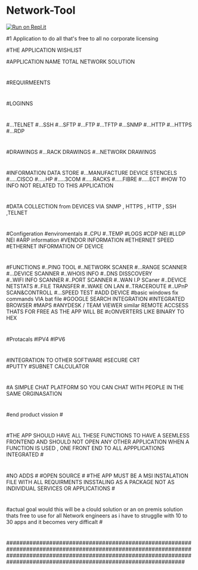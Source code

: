 # Network-Tool

[![Run on Repl.it](https://repl.it/badge/github/bennybotha91/Network-Tool)](https://repl.it/github/bennybotha91/Network-Tool)

#1 Application to do all that's free to all no corporate licensing 

#THE APPLICATION WISHLIST


#APPLICATION NAME TOTAL NETWORK SOLUTION 
#
#REQUIRMEENTS 
#

##
#LOGINNS 
#
#...TELNET 
#...SSH
#...SFTP
#...FTP
#...TFTP
#...SNMP
#...HTTP
#...HTTPS
#...RDP
#
#
#DRAWINGS 
#...RACK DRAWINGS 
#...NETWORK DRAWINGS
##
#
#
#
#INFORMATION DATA STORE 
#...MANUFACTURE DEVICE STENCELS 
#.....CISCO 
#.....HP
#.....3COM
#.....RACKS 
#.....FIBRE
#.....ECT
#HOW TO INFO NOT RELATED TO THIS APPLICATION
#
##
#DATA COLLECTION from DEVICES VIA SNMP , HTTPS , HTTP , SSH ,TELNET 
#
#Configeration 
#enviromentals 
#..CPU
#..TEMP
#LOGS
#CDP NEI
#LLDP NEI
#ARP information 
#VENDOR INFORMATION 
#ETHERNET SPEED 
#ETHERNET INFORMATION OF DEVICE 
#
#
#FUNCTIONS 
#..PING TOOL
#..NETWORK SCANER 
#...RANGE SCANNER
#...DEVICE SCANNER
#..WHOIS INFO 
#..DNS DISSCOVERY  
#..WIFI INFO SCANNER 
#..PORT SCANNER 
#..WAN I.P SCaner 
#..DEVICE NETSTATS 
#..FILE TRANSFER 
#..WAKE ON LAN 
#..TRACEROUTE 
#..UPnP SCAN&CONTROLL
#...SPEED TEST 
#ADD DEVICE 
#basic windows fix commands  VIA bat file 
#GOOGLE SEARCH INTEGRATION
#INTEGRATED BROWSER 
#MAPS
#ANYDESK / TEAM VIEWER similar REMOTE ACCSESS THATS FOR FREE AS THE APP WILL BE 
#cONVERTERS LIKE BINARY TO HEX 
#
#Protacals 
#IPV4
#IPV6
#
#
#INTEGRATION TO OTHER SOFTWARE 
#SECURE CRT  
#PUTTY 
#SUBNET CALCULATOR
#
#A SIMPLE CHAT PLATFORM SO YOU CAN CHAT WITH PEOPLE IN THE SAME ORGINASATION 
#
#end product vission                                                                                                                                                                                                         #
#                                                                                                                                                                                                                            #
#THE APP SHOULD HAVE ALL THESE FUNCTIONS TO HAVE A SEEMLESS FRONTEND AND SHOULD NOT OPEN ANY OTHER APPLICATION WHEN A FUNCTION IS USED , ONE FRONT END TO ALL APPPLICATIONS INTEGRATED                                       #
#                                                                                                                                                                                                                            #
#NO ADDS                                                                                                                                                                                                                     #
#OPEN SOURCE                                                                                                                                                                                                                 #
#THE APP MUST BE A MSI INSTALATION FILE WITH ALL REQUIRMENTS INSSTALING AS A PACKAGE NOT AS INDIVIDUAL SERVICES OR APPLICATIONS                                                                                              #
#                                                                                                                                                                                                                            #
#                                                                                                                                                                                                                            #
#actual goal would this will be a clould solution or an on premis solution thats free to use for all Network engineers as i have to strugglle with 10 to 30 apps and it becomes very difficalt                               #
#                                                                                                                                                                                                                            #
#                                                                                                                                                                                                                            #    
#                                                                                                                                                                                                                            #    
##############################################################################################################################################################################################################################
